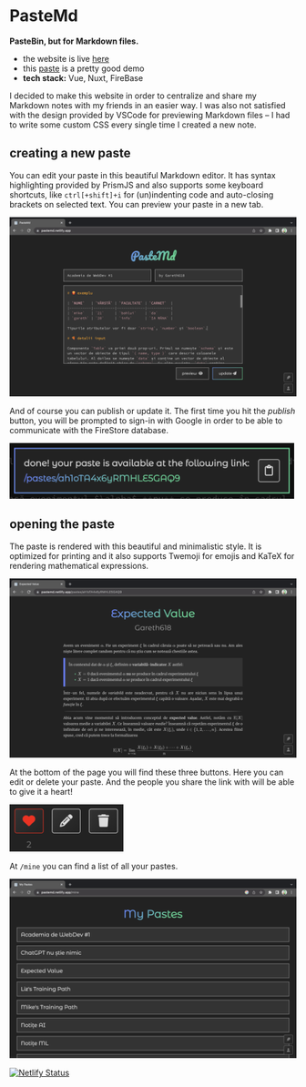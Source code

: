 # PasteMd

**PasteBin, but for Markdown files.**
- the website is live [here](https://pastemd.netlify.app/)
- this [paste](https://pastemd.netlify.app/pastes/nMaYWgU0Bdoo4d1RFuoy) is a pretty good demo
- **tech stack:** Vue, Nuxt, FireBase

I decided to make this website in order to centralize and share my Markdown notes with my friends in an easier way. I was also not satisfied with the design provided by VSCode for previewing Markdown files – I had to write some custom CSS every single time I created a new note.

## creating a new paste

You can edit your paste in this beautiful Markdown editor. It has syntax highlighting provided by PrismJS and also supports some keyboard shortcuts, like `ctrl[+shift]+i` for (un)indenting code and auto-closing brackets on selected text. You can preview your paste in a new tab.

<img src="./github/editor.png" alt="editor" width="600">

And of course you can publish or update it. The first time you hit the _publish_ button, you will be prompted to sign-in with Google in order to be able to communicate with the FireStore database.

<img src="./github/published.png" alt="published" width="500">

## opening the paste

The paste is rendered with this beautiful and minimalistic style. It is optimized for printing and it also supports Twemoji for emojis and KaTeX for rendering mathematical expressions.

<img src="./github/paste.png" alt="paste" width="600">

At the bottom of the page you will find these three buttons. Here you can edit or delete your paste. And the people you share the link with will be able to give it a heart!

<img src="./github/options.png" alt="options" width="200">

At `/mine` you can find a list of all your pastes.

<img src="./github/account.png" alt="account" width="600">

[![Netlify Status](https://api.netlify.com/api/v1/badges/52142d17-58d8-4b84-8fa2-cc0bbff6aa9b/deploy-status)](https://app.netlify.com/sites/pastemd/deploys)
